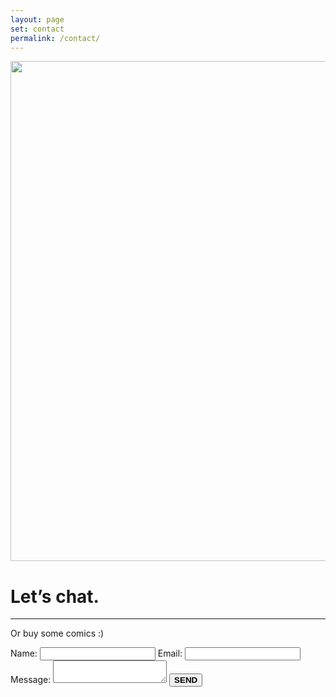 ```yaml
---
layout: page
set: contact
permalink: /contact/
---
```


  <div class="row g-0 row-cols-1 row-cols-lg-3">
    <div class="col-lg-4 bd-home-thumbs">
        <p class="p-lg-4 pt-0 m-lg-4 mt-0 text-center">
        <img src="../images/v3/my_operator.jpg" class="img-fluid img-sidebar" loading="lazy" width="578" height="800">
        </p>
    </div>
    <div class="col-lg-7">
    <div class="chat">
    <h1>Let&rsquo;s chat.</h1>
    <hr class="order-hr">
    <p>Or buy some comics :)</p>
    <form action="https://formspree.io/f/mzbodday" method="POST">
      <label>
        Name:
        <input type="text" name="name"  class="mt-2 mb-4 p-2" required>
      </label>
      <label>
        Email:
        <input type="email" name="_replyto"  class="mt-2 mb-4 p-2" required>
      </label>
      <label>
        Message:
        <textarea name="message" class="mt-2 p-2" required></textarea>
      </label>
      <!-- your other form fields go here -->
      <button type="submit" class="mt-4"><strong>SEND</strong></button>
    </form>
    </div>
  </div>
</div>
